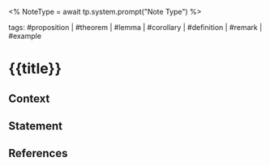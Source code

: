 <% NoteType = await tp.system.prompt("Note Type") %>

tags: #proposition | #theorem | #lemma | #corollary | #definition | #remark | #example

# {{title}}

## Context


## Statement


## References

